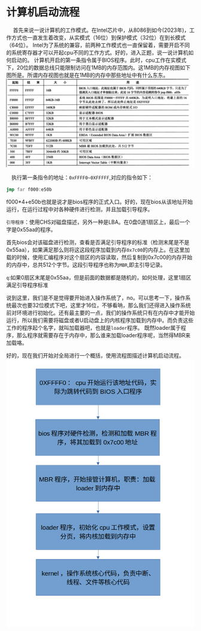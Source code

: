 # 计算机启动流程
&ensp;&ensp; 首先来说一说计算机的工作模式。在Intel芯片中，从8086到如今(2023年)，工作方式也一直发生着改变，从实模式（16位）到保护模式（32位）在到长模式（64位）。
Intel为了系统的兼容，前两种工作模式也一直保留着，需要开启不同的系统寄存器才可以开起cpu不同的工作方式。好的，进入正题，说一说计算机如何启动的。
计算机开启的第一条指令属于BIOS程序。此时，cpu工作在实模式下，20位的数据总线只能限制访问在1MB的内存范围内。这1MB的内存视图如下图所是。所谓内存视图也就是在1MB的内存中那些地址中有什么东东。
![Alt text](image/image.png)

&ensp;&ensp;执行第一条指令的地址：`0xFFFF0~0XFFFFF`,对应的指令如下：
```asm
jmp far f000:e50b
```
f000*4+e50b也就是说才是bios程序的正式入口。好的，现在bios从该地址开始运行，在运行过程中对各种硬件进行检测，并且加载引导程序。

`引导程序`：使用CHS对磁盘描述，另外一种是LBA。在0盘0道1扇区上，最后一个字是0x55aa的程序。

首先bios会对该磁盘进行检测，查看是否满足引导程序的标准（检测末尾是不是0x55aa），如果满足那么则将这这段程序加载到内存`0x7c00`的内存上。在这里加载的时候，使用汇编程序对这个扇区的内容读取，然后复制到0x7c00的内存开始的内存中，总共512个字节。这段引导程序也称为`MBR`,即主引导记录。

`q`:如果0扇区末尾是0x55aa，但是前面的数据都是随机的，如何处理，这里1扇区满足引导程序标准

说到这里，我们是不是觉得要开始进入操作系统了，no。可以思考一下，操作系统最次也要32位模式下吧，这里才16位，不够看呐，那么我们还得进入操作系统前对环境进行初始化。还有最主要的一点，我们的操作系统只有在内存中才能开始运行，所以我们需要将磁盘或者U启动盘上的内核程序加载到内存中。而负责这些工作的程序起个名字，就叫加载器吧，也就是`loader`程序。
既然loader属于程序，那么程序就需要存在于内存中，那么谁来加载loader程序呢，当然得MBR来加载咯。

好的，现在我们开始对全局进行一个概括，使用流程图描述计算机启动流程。
![Alt text](image/%E8%AE%A1%E7%AE%97%E6%9C%BA%E5%90%AF%E5%8A%A8%E6%B5%81%E7%A8%8B%E5%9B%BE.png)

